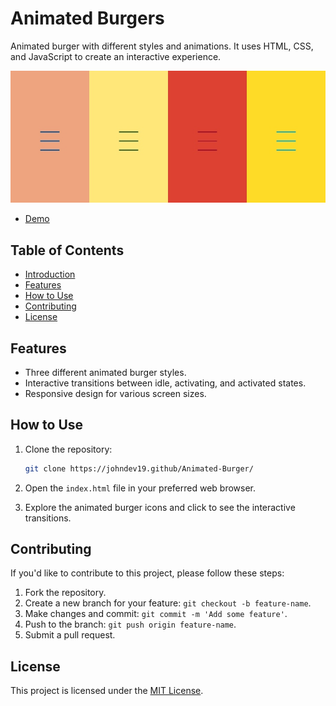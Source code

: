 # Animated Burgers

Animated burger with different styles and animations. It uses HTML, CSS, and JavaScript to create an interactive experience.

![Demo](IMG_20240116_200509.jpg)

- [Demo](https://johndev19.github.io/Animated-Burger/)

## Table of Contents

- [Introduction](#animated-burgers)
- [Features](#features)
- [How to Use](#how-to-use)
- [Contributing](#contributing)
- [License](#license)

## Features

- Three different animated burger styles.
- Interactive transitions between idle, activating, and activated states.
- Responsive design for various screen sizes.

## How to Use

1. Clone the repository:

   ```bash
   git clone https://johndev19.github/Animated-Burger/
   ```

2. Open the `index.html` file in your preferred web browser.

3. Explore the animated burger icons and click to see the interactive transitions.

## Contributing

If you'd like to contribute to this project, please follow these steps:

1. Fork the repository.
2. Create a new branch for your feature: `git checkout -b feature-name`.
3. Make changes and commit: `git commit -m 'Add some feature'`.
4. Push to the branch: `git push origin feature-name`.
5. Submit a pull request.

## License

This project is licensed under the [MIT License](LICENSE).
